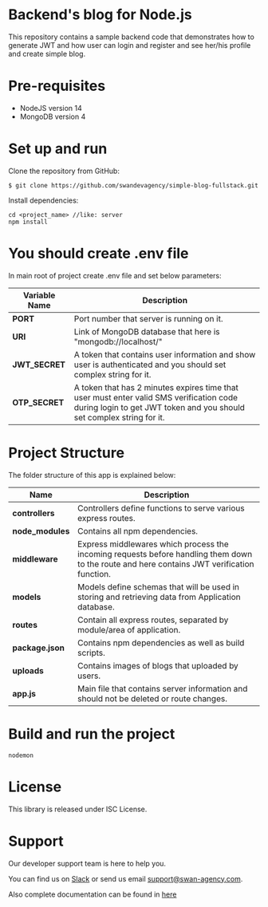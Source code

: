 # Backend's blog for Node.js
This repository contains a sample backend code that demonstrates how to generate JWT and how user can login and register and see her/his profile and create simple blog.

# Pre-requisites
- NodeJS version 14
- MongoDB version 4

# Set up and run
Clone the repository from GitHub:
```
$ git clone https://github.com/swandevagency/simple-blog-fullstack.git
```
Install dependencies:
```
cd <project_name> //like: server
npm install
```
# You should create .env file
In main root of project create .env  file and set below parameters:

| Variable Name | Description |
| ------------------------ | --------------------------------------------------------------------------------------------- |
| **PORT**                 | Port number that server is running on it.  |
| **URI**         | Link of MongoDB database that here is "mongodb://localhost/<name of database>"                                                           |
| **JWT_SECRET**                  | A token that contains user information and show user is authenticated and you should set complex string for it.                              |
| **OTP_SECRET**        | A token that has 2 minutes expires time that user must enter valid SMS verification code during login to get JWT token and you should set complex string for it. |
	                
# Project Structure
The folder structure of this app is explained below:
  
  | Name | Description |
| ------------------------ | --------------------------------------------------------------------------------------------- |
| **controllers**                 | Controllers define functions to serve various express routes. |
| **node_modules**         | Contains all npm dependencies.  |
| **middleware**                  | Express middlewares which process the incoming requests before handling them down to the route and here contains JWT verification function.   |
| **models**        | Models define schemas that will be used in storing and retrieving data from Application database. |
| **routes**        | Contain all express routes, separated by module/area of application. |
| **package.json**        | Contains npm dependencies as well as build scripts. |
| **uploads**        | Contains images of blogs that uploaded by users. |
| **app.js**        | Main file that contains server information and should not be deleted or route changes. |

# Build and run the project
```
nodemon
```

# License
This library is released under ISC License.

# Support
Our developer support team is here to help you.
  
You can find us on [Slack](https://swan-agency.slack.com/archives/C025S62527N) or send us email support@swan-agency.com.
	
Also complete documentation can be found in [here](https://swandevagency.atlassian.net/wiki/spaces/TFBPP/pages)
